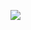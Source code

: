 [![](https://raw.githubusercontent.com/anshgoyalevil/anshgoyalevil-1/main/chat.svg)](https://twitter.com/jasonlong)

